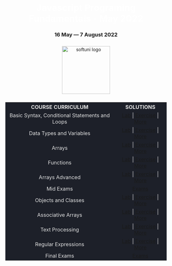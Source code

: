 <div align="center">
<h1 style="color:white">Javascript Programing Fundamentals - May 2022</h1>
<h3>16 May ― 7 August 2022</h3>
<img src="https://upload.wikimedia.org/wikipedia/commons/7/76/Logo_Software_University_%28SoftUni%29_-_blue.png" 
  alt="softuni logo"
  style="position:relative; width:150px; padding:10px; margin: 0 auto;"
  />

<table style="width:100%; max-width:1000px; background-color:#1d2029; color:#e4e4e4">
<tr>
  <th style="text-align:center; vertical-align: middle;">COURSE  CURRICULUM</th>
  <th style="text-align:center; vertical-align: middle;">SOLUTIONS</th>
</tr>
<tr>
  <td style="text-align:center; vertical-align: middle;">Basic Syntax, Conditional Statements and Loops</td>
  <td style="text-align:center; vertical-align: middle;">
    <a href="https://github.com/DimitarMitev92/Programming-Fundamentals-with-JavaScrip/tree/main/01.Basic%20Syntax%2C%20Conditional%20Statements%20and%20Loops%20-%20Lab">Lab</a> |
    <a href="https://github.com/DimitarMitev92/Programming-Fundamentals-with-JavaScrip/tree/main/02.Basic%20Syntax%2C%20Conditional%20Statements%20and%20Loops%20-%20Exercise">Exercise</a> |
    <a href="https://github.com/DimitarMitev92/Programming-Fundamentals-with-JavaScrip/tree/main/03.Basic%20Syntax%2C%20Conditional%20Statements%20and%20Loops%20-%20More%20Exercise">More</a>
  </td>
</tr>
<tr>
  <td style="text-align: center; vertical-align: middle;">Data Types and Variables</td>
  <td style="text-align: center; vertical-align: middle;">
    <a href="https://github.com/DimitarMitev92/Programming-Fundamentals-with-JavaScrip/tree/main/04.Data%20Types%20and%20Variables%20-%20Lab">Lab</a> |
    <a href="https://github.com/DimitarMitev92/Programming-Fundamentals-with-JavaScrip/tree/main/05.Data%20Types%20and%20Variables%20-%20Exercise">Exercise</a> |
    <a href="https://github.com/DimitarMitev92/Programming-Fundamentals-with-JavaScrip/tree/main/06.Data%20Types%20and%20Variables%20-%20More%20Exercise">More</a>
  </td>
</tr>
<tr>
  <td style="text-align: center; vertical-align: middle;">Arrays</td>
  <td style="text-align: center; vertical-align: middle;">
    <a href="https://github.com/DimitarMitev92/Programming-Fundamentals-with-JavaScrip/tree/main/07.Arrays%20-%20Lab">Lab</a> |
    <a href="https://github.com/DimitarMitev92/Programming-Fundamentals-with-JavaScrip/tree/main/08.Arrays%20-%20Exercise">Exercise</a> |
     <a href="https://github.com/DimitarMitev92/Programming-Fundamentals-with-JavaScrip/tree/main/09.Arrays%20-%20More%20Exercise">More</a>
  </td>
</tr>
<tr>
  <td style="text-align: center; vertical-align: middle;">Functions</td>
  <td style="text-align: center; vertical-align: middle;">
    <a href="https://github.com/DimitarMitev92/Programming-Fundamentals-with-JavaScrip/tree/main/10.Functions%20-%20Lab">
    Lab</a> |
    <a href="https://github.com/DimitarMitev92/Programming-Fundamentals-with-JavaScrip/tree/main/11.Functions%20-%20Exercise">Exercise</a> |
     <a href="https://github.com/DimitarMitev92/Programming-Fundamentals-with-JavaScrip/tree/main/12.Functions%20-%20More%20Exercise">More</a>
  </td>
</tr>
<tr>
  <td style="text-align: center; vertical-align: middle;">Arrays Advanced</td>
  <td style="text-align: center; vertical-align: middle;">
    <a href="https://github.com/DimitarMitev92/Programming-Fundamentals-with-JavaScrip/tree/main/13.Arrays%20Advanced%20-%20Lab">Lab</a> |
    <a href="https://github.com/DimitarMitev92/Programming-Fundamentals-with-JavaScrip/tree/main/14.Arrays%20Advanced%20-%20Exercise">Exercise</a> |
    <a href="https://github.com/DimitarMitev92/Programming-Fundamentals-with-JavaScrip/tree/main/15.Arrays%20Advanced%20-%20More%20Exercise">More</a>
  </td>
</tr>
<tr>
  <td style="text-align: center; vertical-align: middle;">Mid Exams</td>
  <td style="text-align: center; vertical-align: middle;">
    <a href="https://github.com/DimitarMitev92/Programming-Fundamentals-with-JavaScrip/tree/main/16.Mid%20Exam">Exams</a>
  </td>
</tr>
<tr>
  <td style="text-align: center; vertical-align: middle;">Objects and Classes</td>
  <td style="text-align: center; vertical-align: middle;">
    <a href="https://github.com/DimitarMitev92/Programming-Fundamentals-with-JavaScrip/tree/main/17.Objects%20and%20Classes%20-%20Lab">Lab</a> |
    <a href="https://github.com/DimitarMitev92/Programming-Fundamentals-with-JavaScrip/tree/main/18.Objects%20and%20Classes%20-%20Exercise">Exercise</a> |
    <a href="https://github.com/DimitarMitev92/Programming-Fundamentals-with-JavaScrip/tree/main/19.%20Objects%20and%20Classes%20-%20More%20Exercises">More</a>
  </td>
</tr>
<tr>
  <td style="text-align: center; vertical-align: middle;">Associative Arrays</td>
  <td style="text-align: center; vertical-align: middle;">
    <a href="https://github.com/DimitarMitev92/Programming-Fundamentals-with-JavaScrip/tree/main/20.%20Associative%20Arrays%20-%20Lab">Lab</a> |
    <a href="https://github.com/DimitarMitev92/Programming-Fundamentals-with-JavaScrip/tree/main/21.%20Associative%20Arrays%20-%20Exercise">Exercise</a> |
    <a href="https://github.com/DimitarMitev92/Programming-Fundamentals-with-JavaScrip/tree/main/22.%20Associative%20Arrays%20-%20More%20Exercises">More</a>
  </td>
</tr>
<tr>
  <td style="text-align: center; vertical-align: middle;">Text Processing</td>
  <td style="text-align: center; vertical-align: middle;">
    <a href="https://github.com/DimitarMitev92/Programming-Fundamentals-with-JavaScrip/tree/main/23.%20Text%20Processing%20-%20Lab">Lab</a> |
    <a href="https://github.com/DimitarMitev92/Programming-Fundamentals-with-JavaScrip/tree/main/24.%20Text%20Processing%20-%20Exercise">Exercise</a> |
    <a href="https://github.com/DimitarMitev92/Programming-Fundamentals-with-JavaScrip/tree/main/25.%20Text%20Processing%20-%20More%20Exercise">More</a>
  </td>
</tr>
<tr>
  <td style="text-align: center; vertical-align: middle;">Regular Expressions</td>
  <td style="text-align: center; vertical-align: middle;">
    <a href="https://github.com/DimitarMitev92/Programming-Fundamentals-with-JavaScrip/tree/main/26.%20Regular%20Expressions%20-%20Lab">Lab</a> |
    <a href="https://github.com/DimitarMitev92/Programming-Fundamentals-with-JavaScrip/tree/main/27.%20Regular%20Expressions%20-%20Exercise">Exercise</a> |
    <a href="https://github.com/DimitarMitev92/Programming-Fundamentals-with-JavaScrip/tree/main/28.%20Regular%20Expressions%20-%20More%20Exercise">More</a>
  </td>
</tr>
<tr>
  <td style="text-align: center; vertical-align: middle;">Final Exams</td>
  <td style="text-align: center; vertical-align: middle;">
    <a href="https://github.com/DimitarMitev92/Programming-Fundamentals-with-JavaScrip/tree/main/29.%20Final%20Exam">Exams</a>
  </td>
</tr>
</table>
</div>

